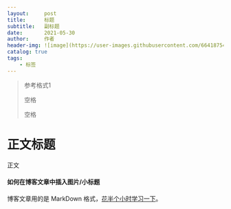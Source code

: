 ```yaml
---
layout:     post
title:      标题
subtitle:   副标题
date:       2021-05-30
author:     作者
header-img: ![image](https://user-images.githubusercontent.com/66418754/120086915-deb7e600-c115-11eb-8752-27f745962eba.png)          #题图
catalog: true
tags:
    - 标签
---
```


> 参考格式1
> 
> 空格
> 
> 空格

# 正文标题

正文

#### 如何在博客文章中插入图片/小标题

博客文章用的是 MarkDown 格式，[花半个小时学习一下](http://sspai.com/25137)。
